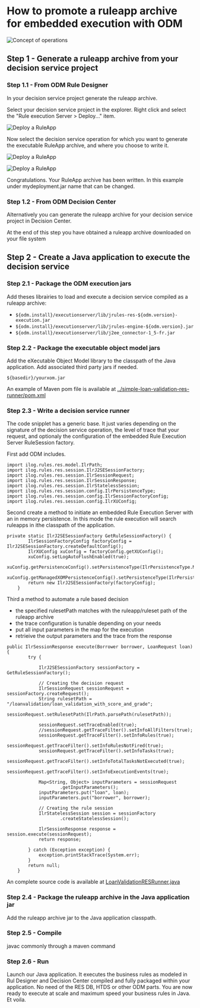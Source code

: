 # How to promote a ruleapp archive for embedded execution with ODM

![Concept of operations](ODM-embedded-jse-exec.jpg "Concept of operations")

## Step 1 - Generate a ruleapp archive from your decision service project
### Step 1.1 - From ODM Rule Designer
In your decision service project generate the ruleapp archive.

Select your decision service project in the explorer. Right click and select the "Rule execution Server > Deploy..." item.

![Deploy a RuleApp](ODM-RuleDesigner-1.0.png "Concept of operations")

Now select the decision service operation for which you want to generate the executable RuleApp archive, and where you choose to write it.

![Deploy a RuleApp](ODM-RuleDesigner-1.1.png "Concept of operations")

![Deploy a RuleApp](ODM-RuleDesigner-1.2.png "Concept of operations")

Congratulations. Your RuleApp archive has been written. In this example under mydeployment.jar name that can be changed.

### Step 1.2 - From ODM Decision Center
Alternatively you can generate the ruleapp archive for your decision service project in Decision Center.

At the end of this step you have obtained a ruleapp archive downloaded on your file system

## Step 2 - Create a Java application to execute the decision service

### Step 2.1 - Package the ODM execution jars
Add theses librairies to load and execute a decision service compiled as a ruleapp archive:
* `${odm.install}/executionserver/lib/jrules-res-${odm.version}-execution.jar`
* `${odm.install}/executionserver/lib/jrules-engine-${odm.version}.jar`
* `${odm.install}/executionserver/lib/j2ee_connector-1_5-fr.jar`

### Step 2.2 - Package the executable object model jars
Add the eXecutable Object Model library to the classpath of the Java application. Add associated third party jars if needed.

`${basedir}/yourxom.jar`

An example of Maven pom file is available at [../simple-loan-validation-res-runner/pom.xml](pom.xml)

### Step 2.3 - Write a decision service runner
The code snipplet has a generic base. It just varies depending on the signature of the decision service operation, the level of trace that your request, and optionaly the configuration of the embedded Rule Execution Server RuleSession factory.

First add ODM includes.

```console
import ilog.rules.res.model.IlrPath;
import ilog.rules.res.session.IlrJ2SESessionFactory;
import ilog.rules.res.session.IlrSessionRequest;
import ilog.rules.res.session.IlrSessionResponse;
import ilog.rules.res.session.IlrStatelessSession;
import ilog.rules.res.session.config.IlrPersistenceType;
import ilog.rules.res.session.config.IlrSessionFactoryConfig;
import ilog.rules.res.session.config.IlrXUConfig;
```

Second create a method to initiate an embedded Rule Execution Server with an in memory persistence. In this mode the rule execution will search ruleapps in ithe classpath of the application.

```console
private static IlrJ2SESessionFactory GetRuleSessionFactory() {
		IlrSessionFactoryConfig factoryConfig = IlrJ2SESessionFactory.createDefaultConfig();
		IlrXUConfig xuConfig = factoryConfig.getXUConfig();
		xuConfig.setLogAutoFlushEnabled(true);
		xuConfig.getPersistenceConfig().setPersistenceType(IlrPersistenceType.MEMORY);
		xuConfig.getManagedXOMPersistenceConfig().setPersistenceType(IlrPersistenceType.MEMORY);
		return new IlrJ2SESessionFactory(factoryConfig);
	}
```

Third a method to automate a rule based decision
- the specified rulesetPath matches with the ruleapp/ruleset path of the ruleapp archive
- the trace configuration is tunable depending on your needs
- put all input parameters in the map for the execution
- retrieive the output parameters and the trace from the response

```console
public IlrSessionResponse execute(Borrower borrower, LoanRequest loan) {
		try {

			IlrJ2SESessionFactory sessionFactory =  GetRuleSessionFactory();

			// Creating the decision request
			IlrSessionRequest sessionRequest = sessionFactory.createRequest();
			String rulesetPath = "/loanvalidation/loan_validation_with_score_and_grade";
			sessionRequest.setRulesetPath(IlrPath.parsePath(rulesetPath));

			sessionRequest.setTraceEnabled(true);
			//sessionRequest.getTraceFilter().setInfoAllFilters(true);
			sessionRequest.getTraceFilter().setInfoRules(true);
			sessionRequest.getTraceFilter().setInfoRulesNotFired(true);
			sessionRequest.getTraceFilter().setInfoTasks(true);
			sessionRequest.getTraceFilter().setInfoTotalTasksNotExecuted(true);
			sessionRequest.getTraceFilter().setInfoExecutionEvents(true);

			Map<String, Object> inputParameters = sessionRequest
					.getInputParameters();
			inputParameters.put("loan", loan);
			inputParameters.put("borrower", borrower);

			// Creating the rule session
			IlrStatelessSession session = sessionFactory
					.createStatelessSession();

			IlrSessionResponse response = session.execute(sessionRequest);
			return response;

		} catch (Exception exception) {
			exception.printStackTrace(System.err);
		}
		return null;
	}
```
An complete source code is available at [LoanValidationRESRunner.java](../simple-loan-validation-res-runnersrc/main/java/com/ibm/decisions/loanvalidation/LoanValidationRESRunner.java)

### Step 2.4 - Package the ruleapp archive in the Java application jar
Add the ruleapp archive jar to the Java application classpath.

### Step 2.5 - Compile
javac commonly through a maven command

### Step 2.6 - Run
Launch our Java application. It executes the business rules as modeled in Rul Designer and Decision Center compiled and fully packaged within your application. No need of the RES DB, HTDS or other ODM parts. You are now ready to execute at scale and maximum speed your business rules in Java. Et voila. 
